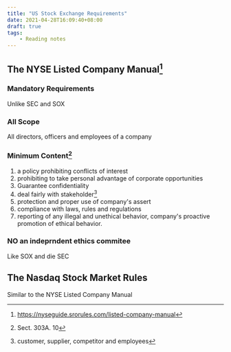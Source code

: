 ```yaml
---
title: "US Stock Exchange Requirements"
date: 2021-04-28T16:09:40+08:00
draft: true
tags: 
    - Reading notes
---
```


## The NYSE Listed Company Manual[^1]

### Mandatory Requirements

Unlike SEC and SOX

### All Scope

All directors, officers and employees of a company

### Minimum Content[^2]

1.  a policy prohibiting conflicts of interest
2. prohibiting to take personal advantage of corporate opportunities 
3. Guarantee confidentiality
4. deal fairly with stakeholder[^3]
5. protection and proper use of company's assert
6. compliance with laws, rules and regulations
7. reporting of any illegal and unethical behavior, company's proactive promotion of ethical behavior. 

### NO an indeprndent ethics commitee

Like SOX and die SEC

## The Nasdaq Stock Market Rules

Similar to the NYSE Listed Company Manual



[^1]: https://nyseguide.srorules.com/listed-company-manual
[^2]: Sect. 303A. 10
[^3]: customer, supplier, competitor and employees

